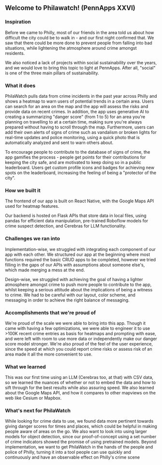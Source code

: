 ## Welcome to Philawatch! (PennApps XXVI)
### Inspiration
Before we came to Philly, most of our friends in the area told us about how difficult the city could be to walk in - and our first night confirmed that. We saw that there could be more done to prevent people from falling into bad situations, while lightening the atmosphere around crime amongst residents.

We also noticed a lack of projects within social sustainability over the years, and we would love to bring this topic to light at PennApps. After all, "social" is one of the three main pillars of sustainability.

### What it does
PhilaWatch pulls data from crime incidents in the past year across Philly and shows a heatmap to warn users of potential trends in a certain area. Users can search for an area on the map and the app will assess the risks and provide data on recent crimes. In addition, the app uses generative AI to creating a summarizing "danger score" (from 1 to 5) for an area you're planning on travelling to at a certain time, making sure you're always prepared without having to scroll through the map. Furthermore, users can add their own alerts of signs of crime such as vandalism or broken lights for real-time updates and police monitoring, using a quick photo that is automatically analyzed and sent to warn others about.

To encourage people to contribute to the database of signs of crime, the app gamifies the process - people get points for their contributions for keeping the city safe, and are motivated to keep doing so in a public leaderboard. Users get custom profile icons and badges for achieving new spots on the leaderboard, increasing the feeling of being a "protector of the city".

### How we built it
The frontend of our app is built on React Native, with the Google Maps API used for heatmap features.

Our backend is hosted on Flask APIs that store data in local files, using pandas for efficient data manipulation, pre-trained Roboflow models for crime suspect detection, and Cerebras for LLM functionality.

### Challenges we ran into
Implementation-wise, we struggled with integrating each component of our app with each other. We structured our app at the beginning where most functions required the basic CRUD apps to be completed, however we tried filling in the gaps of our APIs with assumptions about someone else's, which made merging a mess at the end.

Design-wise, we struggled with achieving the goal of having a lighter atmosphere amongst crime to push more people to contribute to the app, whilst keeping a serious attitude about the implications of being a witness to crime. We had to be careful with our layout, color scheme, and messaging in order to achieve the right balance of messaging.

### Accomplishments that we're proud of
We're proud of the scale we were able to bring into this app. Though it came with having a few optimizations, we were able to engineer it to use >100K recent crime entries as basis for heatmaps and prompting with ease, and were left with room to use more data or independently make our danger score model stronger. We're also proud of the feel of the user experience, since the speed at which you could report crime risks or assess risk of an area made it all the more convenient to use.

### What we learned
This was our first time using an LLM (Cerebras too, at that) with CSV data, so we learned the nuances of whether or not to embed the data and how to sift through for the best results while also assuring speed. We also learned about the Google Maps API, and how it compares to other mapviews on the web like Cesium or Mapbox.

### What's next for PhilaWatch
While looking for crime data to use, we found data more pertinent towards giving danger scores for times and places, which could be helpful in making people aware of areas on the go. We also want to look into using larger models for object detection, since our proof-of-concept using a set number of crime indicators showed the promise of using pretrained models. Beyond implementation, we want to get PhilaWatch in the hands of the people and police of Philly, turning it into a tool people can use quickly and continuously and have an observable effect on Philly's crime scene
